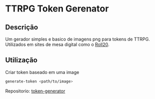 # TTRPG Token Gerenator

## Descrição
Um gerador simples e basico de imagens png para tokens de TTRPG. Utilizados em sites de mesa digital como o [Roll20](https://roll20.net/).

## Utilização
Criar token baseado em uma image
```bash
generate-token <path/to/image>
```

Repositorio: [token-generator](https://github.com/JoaoMWatson/token-generator)
